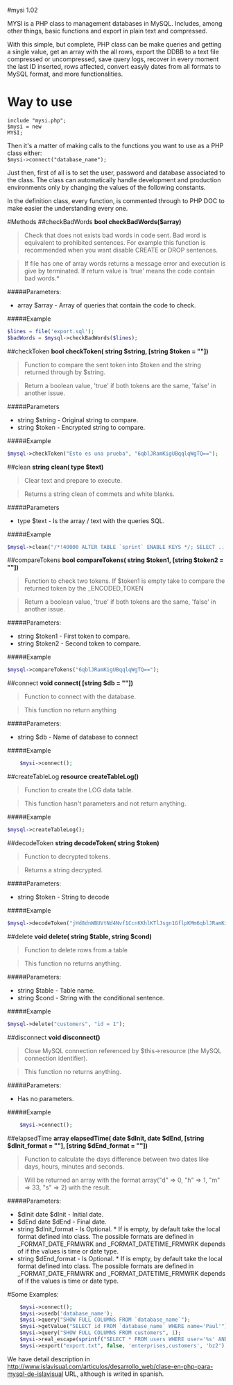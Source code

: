 #mysi 1.02

MYSI is a PHP class to management databases in MySQL. Includes, among other things, basic functions and export in plain text and compressed.

With this simple, but complete, PHP class can be make queries and getting a single value, get an array with the all rows, export the DDBB to a text file compressed or uncompressed, save query logs, recover in every moment the last ID inserted, rows affected, convert easyly dates from all formats to MySQL format, and more functionalities.

Way to use
==========
   <code>include "mysi.php";</code><br>
   <code>$mysi = new MYSI;</code>


Then it's a matter of making calls to the functions you want to use as a PHP class either:<br>
   <code>$mysi->connect("database_name");</code>

Just then, first of all is to set the user, password and database associated to the class. The class can automatically handle development and production environments only by changing the values of the following constants.

In the definition class, every function, is commented through to PHP DOC to make easier the understanding every one.

#Methods
##checkBadWords
__bool checkBadWords($array)__

>Check that does not exists bad words in code sent. Bad word is equivalent to prohibited sentences. For example this function is recommended when you want disable CREATE or DROP sentences.

> If file has one of array words returns a message error and execution is give by terminated. 
> If return value is 'true' means the code contain bad words.*

#####Parameters:
* array $array - Array of queries that contain the code to check.

#####Example
```php
$lines = file('export.sql');
$badWords = $mysql->checkBadWords($lines);
```

##checkToken
__bool checkToken( string $string, [string $token = ""])__

> Function to compare the sent token into $token and the string returned through by $string.

> Return a boolean value, 'true' if both tokens are the same, 'false' in another issue.

#####Parameters
* string $string - Original string to compare.
* string $token - Encrypted string to compare.

#####Example
```php
$mysql->checkToken("Esto es una prueba", "6qblJRamKigUBqqlqWgTQ==");
```

##clean
__string clean( type $text)__

> Clear text and prepare to execute.

> Returns a string clean of commets and white blanks.

#####Parameters
* type $text - Is the array / text with the queries SQL.

#####Example
```php
$mysql->clean("/*!40000 ALTER TABLE `sprint` ENABLE KEYS */; SELECT ...");
```

##compareTokens
__bool compareTokens( string $token1, [string $token2 = ""])__

> Function to check two tokens. If $token1 is empty take to compare the returned token by the _ENCODED_TOKEN

> Return a boolean value, 'true' if both tokens are the same, 'false' in another issue.

#####Parameters:
*  string $token1 - First token to compare.
*  string $token2 - Second token to compare.

#####Example
```php
$mysql->compareTokens("6qblJRamKigUBqqlqWgTQ==");
```

##connect
__void connect( [string $db = ""])__
> Function to connect with the database.

> This function no return anything

#####Parameters:
*  string $db - Name of database to connect

#####Example
```php
    $mysi->connect();
```

##createTableLog
__resource createTableLog()__

> Function to create the LOG data table.

> This function hasn't parameters and not return anything.

#####Example
```php
$mysql->createTableLog();
```

##decodeToken
__string decodeToken( string $token)__

>Function to decrypted tokens.

> Returns a string decrypted.

#####Parameters:
* string $token - String to decode

#####Example
```php
$mysql->decodeToken("jHd8dnWBUVtNd4Nvf1CcnKKhlKTlJsgn1GflpKMm6qblJRamKigUBqqlqWgTQ==");
```

##delete
__void delete( string $table, string $cond)__

>Function to delete rows from a table

> This function no returns anything.

#####Parameters:
* string $table - Table name.
* string $cond - String with the conditional sentence. 

#####Example
```php
$mysql->delete("customers", "id = 1");
```

##disconnect
__void disconnect()__
> Close MySQL connection referenced by $this->resource (the MySQL connection identifier). 

> This function no returns anything.

#####Parameters:
*  Has no parameters.

#####Example
```php
    $mysi->connect();
```

##elapsedTime
__array elapsedTime( date $dInit, date $dEnd, [string $dInit_format = ""], [string $dEnd_format = ""])__

>Function to calculate the days difference between two dates like days, hours, minutes and seconds.

>Will be returned an array with the format array("d" => 0, "h" => 1, "m" => 33, "s" => 2) with the result.

#####Parameters:
* $dInit date $dInit - Initial date.
* $dEnd date $dEnd - Final date.
* string $dInit_format - Is Optional. * If is empty, by default take the local format defined into class. The possible formats are defined in _FORMAT_DATE_FRMWRK and _FORMAT_DATETIME_FRMWRK depends of if the values is time or date type.
* string $dEnd_format - Is Optional. * If is empty, by default take the local format defined into class. The possible formats are defined in _FORMAT_DATE_FRMWRK and _FORMAT_DATETIME_FRMWRK depends of if the values is time or date type.






#Some Examples:
```php
    $mysi->connect();
    $mysi->usedb('database_name');
    $mysi->query("SHOW FULL COLUMNS FROM `database_name`");
    $mysi->getValue("SELECT id FROM `database_name` WHERE name='Paul'");
    $mysi->query("SHOW FULL COLUMNS FROM customers", 1);
    $mysi->real_escape(sprintf("SELECT * FROM users WHERE user='%s' AND password='%s'");
    $mysi->export("export.txt", false, 'enterprises,customers', 'bz2');
```

We have detail description in http://www.islavisual.com/articulos/desarrollo_web/clase-en-php-para-mysql-de-islavisual URL, although is writed in spanish.
